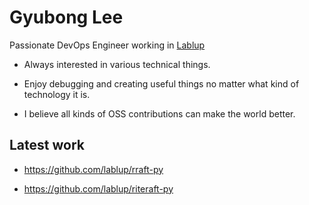 # Gyubong Lee

Passionate DevOps Engineer working in [Lablup](https://www.lablup.com/)

* Always interested in various technical things.

* Enjoy debugging and creating useful things no matter what kind of technology it is.

* I believe all kinds of OSS contributions can make the world better.

## Latest work

* https://github.com/lablup/rraft-py

* https://github.com/lablup/riteraft-py
